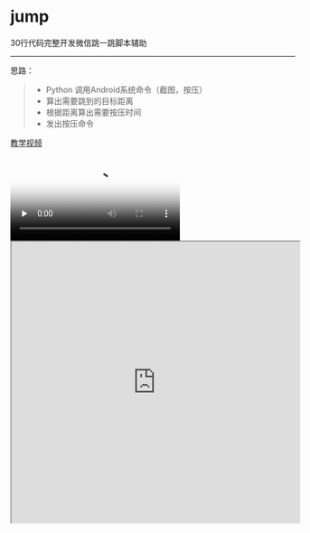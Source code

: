 # jump
30行代码完整开发微信跳一跳脚本辅助

------
思路：
> * Python 调用Android系统命令（截图，按压）
> * 算出需要跳到的目标距离
> * 根据距离算出需要按压时间
> * 发出按压命令


[教学视频](https://vd3.bdstatic.com/mda-ia7ybav3rayymck2/mda-ia7ybav3rayymck2.mp4?playlist=%5B%22hd%22%2C%22sc%22%5D&auth_key=1521986729-0-0-49a1aed8a4e8ae5b456c8c636f80f2fb&bcevod_channel=searchbox_feed)

<video id="video" controls="" preload="none" poster="http://media.w3.org/2010/05/sintel/poster.png">
  <source id="mp4" src="https://vd3.bdstatic.com/mda-ia7ybav3rayymck2/mda-ia7ybav3rayymck2.mp4?playlist=%5B%22hd%22%2C%22sc%22%5D&auth_key=1521986729-0-0-49a1aed8a4e8ae5b456c8c636f80f2fb&bcevod_channel=searchbox_feed" type="video/mp4">
</video>
<iframe height=498 width=510 src="http://player.youku.com/embed/XNjcyMDU4Njg0">
